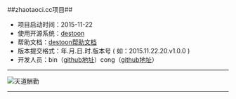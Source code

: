  
##zhaotaoci.cc项目##
*   项目启动时间：2015-11-22
*   使用开源系统：[destoon](http://www.destoon.com/)
*   帮助文档：[destoon帮助文档](http://help.destoon.com/)
*	版本提交格式：年.月.日.时.版本号 ( 如：2015.11.22.20.v1.0.0 )
*   开发人员：bin（[github地址](https://github.com/xiaobinwu)）cong（[github地址](https://github.com/zicongxie)）  

*****

![天道酬勤](http://image.tupian114.com/20140327/02301418.jpg)

*****